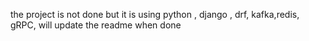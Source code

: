 the project is not done but it is using python , django , drf, kafka,redis, gRPC,
will update the readme when done
